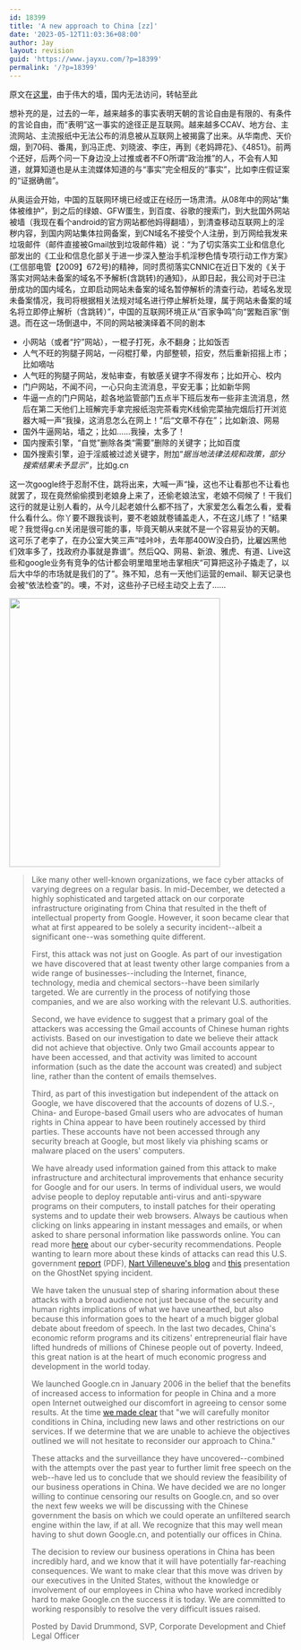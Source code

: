 ```yaml
---
id: 18399
title: 'A new approach to China [zz]'
date: '2023-05-12T11:03:36+08:00'
author: Jay
layout: revision
guid: 'https://www.jayxu.com/?p=18399'
permalink: '/?p=18399'
---
```


原文在<a href="https://googleblog.blogspot.com/2010/01/new-approach-to-china.html" target="_blank" rel="noopener">这里</a>，由于伟大的墙，国内无法访问，转帖至此

想补充的是，过去的一年，越来越多的事实表明天朝的言论自由是有限的、有条件的言论自由，而“表明”这一事实的途径正是互联网。越来越多CCAV、地方台、主流网站、主流报纸中无法公布的消息被从互联网上被揭露了出来。从华南虎、天价烟，到70码、番禺，到冯正虎、刘晓波、李庄，再到《老妈蹄花》、《4851》。前两个还好，后两个问一下身边没上过推或者不FO所谓“政治推”的人，不会有人知道，就算知道也是从主流媒体知道的与“事实”完全相反的“事实”，比如李庄假证案的“证据确凿”。

从奥运会开始，中国的互联网环境已经或正在经历一场肃清。从08年中的网站“集体被维护”，到之后的绿娘、GFW蛋生，到百度、谷歌的搜索门，到大批国外网站被墙（我现在看个android的官方网站都他妈得翻墙），到清查移动互联网上的淫秽内容，到国内网站集体拉网备案，到CN域名不接受个人注册，到万网给我发来垃圾邮件（邮件直接被Gmail放到垃圾邮件箱）说：“为了切实落实工业和信息化部发出的《工业和信息化部关于进一步深入整治手机淫秽色情专项行动工作方案》(工信部电管【2009】672号)的精神，同时贯彻落实CNNIC在近日下发的《关于落实对网站未备案的域名不予解析(含跳转)的通知》，从即日起，我公司对于已注册成功的国内域名，立即启动网站未备案的域名暂停解析的清查行动，若域名发现未备案情况，我司将根据相关法规对域名进行停止解析处理，属于网站未备案的域名将立即停止解析（含跳转）”，中国的互联网环境正从“百家争鸣”向“罢黜百家”倒退。而在这一场倒退中，不同的网站被演绎着不同的剧本
<ul>
	<li>小网站（或者“拧”网站），一棍子打死，永不翻身；比如饭否</li>
	<li>人气不旺的狗腿子网站，一闷棍打晕，内部整顿，招安，然后重新招摇上市；比如嘀咕</li>
	<li>人气旺的狗腿子网站，发帖审查，有敏感关键字不得发布；比如开心、校内</li>
	<li>门户网站，不闻不问，一心只向主流消息，平安无事；比如新华网</li>
	<li>牛逼一点的门户网站，趁各地监管部门五点半下班后发布一些非主流消息，然后在第二天他们上班解完手拿完报纸泡完茶看完K线偷完菜抽完烟后打开浏览器大喊一声“我操，这消息怎么在网上！”后“文章不存在”；比如新浪、网易</li>
	<li>国外牛逼网站，墙之；比如……我操，太多了！</li>
	<li>国内搜索引擎，“自觉”删除各类“需要”删除的关键字；比如百度</li>
	<li>国外搜索引擎，迫于淫威被过滤关键字，附加“<em>据当地法律法规和政策，部分搜索结果未予显示</em>”，比如g.cn</li>
</ul>
这一次google终于忍耐不住，跳将出来，大喊一声“操，这也不让看那也不让看也就罢了，现在竟然偷偷摸到老娘身上来了，还偷老娘法宝，老娘不伺候了！干我们这行的就是让别人看的，从今儿起老娘什么都不挡了，大家爱怎么看怎么看，爱看什么看什么。你丫要不跟我谈判，要不老娘就卷铺盖走人，不在这儿练了！”结果呢？我觉得g.cn关闭是很可能的事，毕竟天朝从来就不是一个容易妥协的天朝。这可乐了老李了，在办公室大笑三声“哇咔咔，去年那400W没白扔，比雇凶黑他们效率多了，找政府办事就是靠谱”。然后QQ、网易、新浪、雅虎、有道、Live这些和google业务有竞争的估计都会明里暗里地击掌相庆“可算把这孙子撬走了，以后大中华的市场就是我们的了”。殊不知，总有一天他们运营的email、聊天记录也会被“依法检查”的。噢，不对，这些孙子已经主动交上去了……

<a href="http://jayxu.com/log/wp-content/uploads/2010/01/large_phpLFuQYX..jpg"><img class="alignnone size-medium wp-image-1965" title="large_phpLFuQYX." src="http://jayxu.com/log/wp-content/uploads/2010/01/large_phpLFuQYX..jpg" alt="" width="376" height="480" /></a>
<blockquote>Like many other well-known organizations, we face cyber attacks of varying degrees on a regular basis. In mid-December, we detected a highly sophisticated and targeted attack on our corporate infrastructure originating from China that resulted in the theft of intellectual property from Google. However, it soon became clear that what at first appeared to be solely a security incident--albeit a significant one--was something quite different.

First, this attack was not just on Google. As part of our investigation we have discovered that at least twenty other large companies from a wide range of businesses--including the Internet, finance, technology, media and chemical sectors--have been similarly targeted. We are currently in the process of notifying those companies, and we are also working with the relevant U.S. authorities.

Second, we have evidence to suggest that a primary goal of the attackers was accessing the Gmail accounts of Chinese human rights activists. Based on our investigation to date we believe their attack did not achieve that objective. Only two Gmail accounts appear to have been accessed, and that activity was limited to account information (such as the date the account was created) and subject line, rather than the content of emails themselves.

Third, as part of this investigation but independent of the attack on Google, we have discovered that the accounts of dozens of U.S.-, China- and Europe-based Gmail users who are advocates of human rights in China appear to have been routinely accessed by third parties. These accounts have not been accessed through any security breach at Google, but most likely via phishing scams or malware placed on the users' computers.

We have already used information gained from this attack to make infrastructure and architectural improvements that enhance security for Google and for our users. In terms of individual users, we would advise people to deploy reputable anti-virus and anti-spyware programs on their computers, to install patches for their operating systems and to update their web browsers. Always be cautious when clicking on links appearing in instant messages and emails, or when asked to share personal information like passwords online. You can read more <a href="http://googleblog.blogspot.com/2009/11/next-steps-in-cyber-security-awareness.html">here</a> about our cyber-security recommendations. People wanting to learn more about these kinds of attacks can read this U.S. government <a href="http://www.uscc.gov/researchpapers/2009/NorthropGrumman_PRC_Cyber_Paper_FINAL_Approved%20Report_16Oct2009.pdf">report</a> (PDF), <a href="http://www.nartv.org/">Nart Villeneuve's blog</a> and <a href="http://www.scribd.com/doc/13731776/Tracking-GhostNet-Investigating-a-Cyber-Espionage-Network">this</a> presentation on the GhostNet spying incident.

We have taken the unusual step of sharing information about these attacks with a broad audience not just because of the security and human rights implications of what we have unearthed, but also because this information goes to the heart of a much bigger global debate about freedom of speech. In the last two decades, China's economic reform programs and its citizens' entrepreneurial flair have lifted hundreds of millions of Chinese people out of poverty. Indeed, this great nation is at the heart of much economic progress and development in the world today.

We launched Google.cn in January 2006 in the belief that the benefits of increased access to information for people in China and a more open Internet outweighed our discomfort in agreeing to censor some results. At the time <a href="https://googleblog.blogspot.com/2006/02/testimony-internet-in-china.html">we made clear</a> that "we will carefully monitor conditions in China, including new laws and other restrictions on our services. If we determine that we are unable to achieve the objectives outlined we will not hesitate to reconsider our approach to China."

These attacks and the surveillance they have uncovered--combined with the attempts over the past year to further limit free speech on the web--have led us to conclude that we should review the feasibility of our business operations in China. We have decided we are no longer willing to continue censoring our results on Google.cn, and so over the next few weeks we will be discussing with the Chinese government the basis on which we could operate an unfiltered search engine within the law, if at all. We recognize that this may well mean having to shut down Google.cn, and potentially our offices in China.

The decision to review our business operations in China has been incredibly hard, and we know that it will have potentially far-reaching consequences. We want to make clear that this move was driven by our executives in the United States, without the knowledge or involvement of our employees in China who have worked incredibly hard to make Google.cn the success it is today. We are committed to working responsibly to resolve the very difficult issues raised.

<span class="byline-author">Posted by David Drummond, SVP, Corporate Development and Chief Legal Officer</span></blockquote>